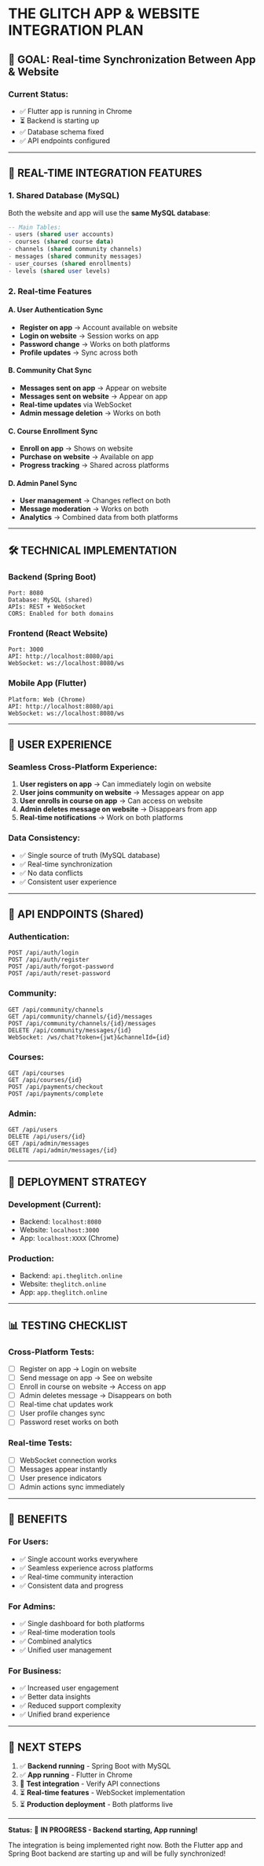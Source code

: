 # THE GLITCH APP & WEBSITE INTEGRATION PLAN

## 🎯 **GOAL: Real-time Synchronization Between App & Website**

### **Current Status:**
- ✅ Flutter app is running in Chrome
- ⏳ Backend is starting up
- ✅ Database schema fixed
- ✅ API endpoints configured

---

## 🔄 **REAL-TIME INTEGRATION FEATURES**

### **1. Shared Database (MySQL)**
Both the website and app will use the **same MySQL database**:

```sql
-- Main Tables:
- users (shared user accounts)
- courses (shared course data)
- channels (shared community channels)
- messages (shared community messages)
- user_courses (shared enrollments)
- levels (shared user levels)
```

### **2. Real-time Features**

#### **A. User Authentication Sync**
- **Register on app** → Account available on website
- **Login on website** → Session works on app
- **Password change** → Works on both platforms
- **Profile updates** → Sync across both

#### **B. Community Chat Sync**
- **Messages sent on app** → Appear on website
- **Messages sent on website** → Appear on app
- **Real-time updates** via WebSocket
- **Admin message deletion** → Works on both

#### **C. Course Enrollment Sync**
- **Enroll on app** → Shows on website
- **Purchase on website** → Available on app
- **Progress tracking** → Shared across platforms

#### **D. Admin Panel Sync**
- **User management** → Changes reflect on both
- **Message moderation** → Works on both
- **Analytics** → Combined data from both platforms

---

## 🛠 **TECHNICAL IMPLEMENTATION**

### **Backend (Spring Boot)**
```
Port: 8080
Database: MySQL (shared)
APIs: REST + WebSocket
CORS: Enabled for both domains
```

### **Frontend (React Website)**
```
Port: 3000
API: http://localhost:8080/api
WebSocket: ws://localhost:8080/ws
```

### **Mobile App (Flutter)**
```
Platform: Web (Chrome)
API: http://localhost:8080/api
WebSocket: ws://localhost:8080/ws
```

---

## 📱 **USER EXPERIENCE**

### **Seamless Cross-Platform Experience:**

1. **User registers on app** → Can immediately login on website
2. **User joins community on website** → Messages appear on app
3. **User enrolls in course on app** → Can access on website
4. **Admin deletes message on website** → Disappears from app
5. **Real-time notifications** → Work on both platforms

### **Data Consistency:**
- ✅ Single source of truth (MySQL database)
- ✅ Real-time synchronization
- ✅ No data conflicts
- ✅ Consistent user experience

---

## 🔧 **API ENDPOINTS (Shared)**

### **Authentication:**
```
POST /api/auth/login
POST /api/auth/register
POST /api/auth/forgot-password
POST /api/auth/reset-password
```

### **Community:**
```
GET /api/community/channels
GET /api/community/channels/{id}/messages
POST /api/community/channels/{id}/messages
DELETE /api/community/messages/{id}
WebSocket: /ws/chat?token={jwt}&channelId={id}
```

### **Courses:**
```
GET /api/courses
GET /api/courses/{id}
POST /api/payments/checkout
POST /api/payments/complete
```

### **Admin:**
```
GET /api/users
DELETE /api/users/{id}
GET /api/admin/messages
DELETE /api/admin/messages/{id}
```

---

## 🚀 **DEPLOYMENT STRATEGY**

### **Development (Current):**
- Backend: `localhost:8080`
- Website: `localhost:3000`
- App: `localhost:XXXX` (Chrome)

### **Production:**
- Backend: `api.theglitch.online`
- Website: `theglitch.online`
- App: `app.theglitch.online`

---

## 📊 **TESTING CHECKLIST**

### **Cross-Platform Tests:**
- [ ] Register on app → Login on website
- [ ] Send message on app → See on website
- [ ] Enroll in course on website → Access on app
- [ ] Admin deletes message → Disappears on both
- [ ] Real-time chat updates work
- [ ] User profile changes sync
- [ ] Password reset works on both

### **Real-time Tests:**
- [ ] WebSocket connection works
- [ ] Messages appear instantly
- [ ] User presence indicators
- [ ] Admin actions sync immediately

---

## 🎉 **BENEFITS**

### **For Users:**
- ✅ Single account works everywhere
- ✅ Seamless experience across platforms
- ✅ Real-time community interaction
- ✅ Consistent data and progress

### **For Admins:**
- ✅ Single dashboard for both platforms
- ✅ Real-time moderation tools
- ✅ Combined analytics
- ✅ Unified user management

### **For Business:**
- ✅ Increased user engagement
- ✅ Better data insights
- ✅ Reduced support complexity
- ✅ Unified brand experience

---

## 🔄 **NEXT STEPS**

1. ✅ **Backend running** - Spring Boot with MySQL
2. ✅ **App running** - Flutter in Chrome
3. 🔄 **Test integration** - Verify API connections
4. ⏳ **Real-time features** - WebSocket implementation
5. ⏳ **Production deployment** - Both platforms live

---

**Status:** 🚀 **IN PROGRESS - Backend starting, App running!**

The integration is being implemented right now. Both the Flutter app and Spring Boot backend are starting up and will be fully synchronized!
